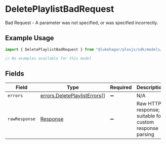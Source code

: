 # DeletePlaylistBadRequest

Bad Request - A parameter was not specified, or was specified incorrectly.

## Example Usage

```typescript
import { DeletePlaylistBadRequest } from "@lukehagar/plexjs/sdk/models/errors";

// No examples available for this model
```

## Fields

| Field                                                                               | Type                                                                                | Required                                                                            | Description                                                                         |
| ----------------------------------------------------------------------------------- | ----------------------------------------------------------------------------------- | ----------------------------------------------------------------------------------- | ----------------------------------------------------------------------------------- |
| `errors`                                                                            | [errors.DeletePlaylistErrors](../../../sdk/models/errors/deleteplaylisterrors.md)[] | :heavy_minus_sign:                                                                  | N/A                                                                                 |
| `rawResponse`                                                                       | [Response](https://developer.mozilla.org/en-US/docs/Web/API/Response)               | :heavy_minus_sign:                                                                  | Raw HTTP response; suitable for custom response parsing                             |